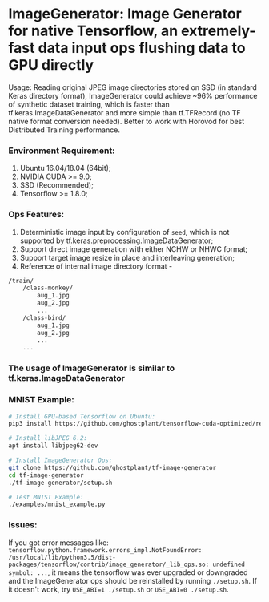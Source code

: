 # ImageGenerator: Image Generator for native Tensorflow, an extremely-fast data input ops flushing data to GPU directly

Usage: Reading original JPEG image directories stored on SSD (in standard Keras directory format), ImageGenerator could achieve ~96% performance of synthetic dataset training, which is faster than tf.keras.ImageDataGenerator and more simple than tf.TFRecord (no TF native format conversion needed). Better to work with Horovod for best Distributed Training performance.

### Environment Requirement:
1) Ubuntu 16.04/18.04 (64bit);
2) NVIDIA CUDA >= 9.0;
3) SSD (Recommended);
4) Tensorflow >= 1.8.0;

### Ops Features:
1) Deterministic image input by configuration of `seed`, which is not supported by tf.keras.preprocessing.ImageDataGenerator;
2) Support direct image generation with either NCHW or NHWC format;
3) Support target image resize in place and interleaving generation;
4) Reference of internal image directory format -
```sh
/train/
    /class-monkey/
        aug_1.jpg
        aug_2.jpg
        ...
    /class-bird/
        aug_1.jpg
        aug_2.jpg
        ...
    ...
```

### The usage of ImageGenerator is similar to tf.keras.ImageDataGenerator

### MNIST Example:

```sh
# Install GPU-based Tensorflow on Ubuntu:
pip3 install https://github.com/ghostplant/tensorflow-cuda-optimized/releases/download/tf-1.10-linux/tensorflow-1.10_cuda9.0_ubu1604-cp35-cp35m-linux_x86_64.whl

# Install libJPEG 6.2:
apt install libjpeg62-dev

# Install ImageGenerator Ops:
git clone https://github.com/ghostplant/tf-image-generator
cd tf-image-generator
./tf-image-generator/setup.sh

# Test MNIST Example:
./examples/mnist_example.py
```

### Issues:

If you got error messages like: `tensorflow.python.framework.errors_impl.NotFoundError: /usr/local/lib/python3.5/dist-packages/tensorflow/contrib/image_generator/_lib_ops.so: undefined symbol: ...`, it means the tensorflow was ever upgraded or downgraded and the ImageGenerator ops should be reinstalled by running `./setup.sh`. If it doesn't work, try `USE_ABI=1 ./setup.sh` or `USE_ABI=0 ./setup.sh`.
